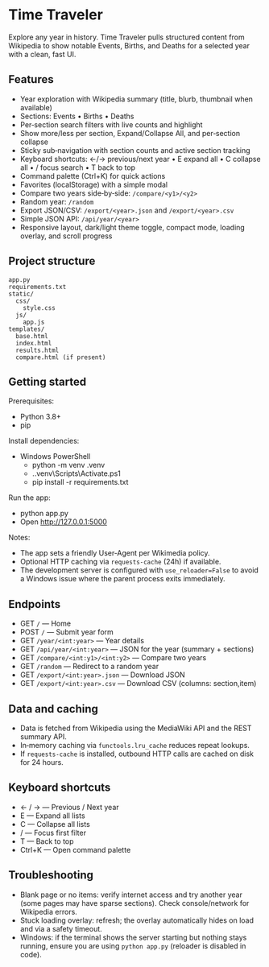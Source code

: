 # Time Traveler

Explore any year in history. Time Traveler pulls structured content from Wikipedia to show notable Events, Births, and Deaths for a selected year with a clean, fast UI.

## Features

- Year exploration with Wikipedia summary (title, blurb, thumbnail when available)
- Sections: Events • Births • Deaths
- Per‑section search filters with live counts and highlight
- Show more/less per section, Expand/Collapse All, and per‑section collapse
- Sticky sub‑navigation with section counts and active section tracking
- Keyboard shortcuts: ←/→ previous/next year • E expand all • C collapse all • / focus search • T back to top
- Command palette (Ctrl+K) for quick actions
- Favorites (localStorage) with a simple modal
- Compare two years side‑by‑side: `/compare/<y1>/<y2>`
- Random year: `/random`
- Export JSON/CSV: `/export/<year>.json` and `/export/<year>.csv`
- Simple JSON API: `/api/year/<year>`
- Responsive layout, dark/light theme toggle, compact mode, loading overlay, and scroll progress

## Project structure

```
app.py
requirements.txt
static/
  css/
    style.css
  js/
    app.js
templates/
  base.html
  index.html
  results.html
  compare.html (if present)
```

## Getting started

Prerequisites:
- Python 3.8+
- pip

Install dependencies:

- Windows PowerShell
  - python -m venv .venv
  - .\.venv\Scripts\Activate.ps1
  - pip install -r requirements.txt

Run the app:
- python app.py
- Open http://127.0.0.1:5000

Notes:
- The app sets a friendly User‑Agent per Wikimedia policy.
- Optional HTTP caching via `requests-cache` (24h) if available.
- The development server is configured with `use_reloader=False` to avoid a Windows issue where the parent process exits immediately.

## Endpoints

- GET `/` — Home
- POST `/` — Submit year form
- GET `/year/<int:year>` — Year details
- GET `/api/year/<int:year>` — JSON for the year (summary + sections)
- GET `/compare/<int:y1>/<int:y2>` — Compare two years
- GET `/random` — Redirect to a random year
- GET `/export/<int:year>.json` — Download JSON
- GET `/export/<int:year>.csv` — Download CSV (columns: section,item)

## Data and caching

- Data is fetched from Wikipedia using the MediaWiki API and the REST summary API.
- In‑memory caching via `functools.lru_cache` reduces repeat lookups.
- If `requests-cache` is installed, outbound HTTP calls are cached on disk for 24 hours.

## Keyboard shortcuts

- ← / → — Previous / Next year
- E — Expand all lists
- C — Collapse all lists
- / — Focus first filter
- T — Back to top
- Ctrl+K — Open command palette

## Troubleshooting

- Blank page or no items: verify internet access and try another year (some pages may have sparse sections). Check console/network for Wikipedia errors.
- Stuck loading overlay: refresh; the overlay automatically hides on load and via a safety timeout.
- Windows: if the terminal shows the server starting but nothing stays running, ensure you are using `python app.py` (reloader is disabled in code).

